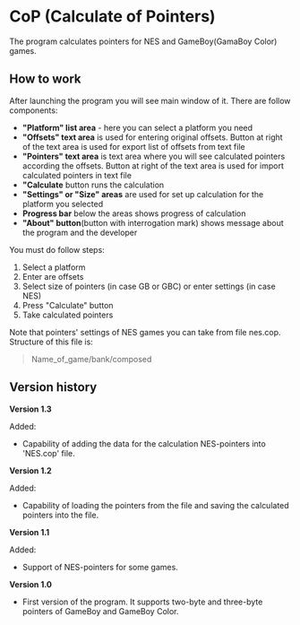 # CoP (Calculate of Pointers)
The program calculates pointers for NES and GameBoy(GamaBoy Color) games. 

## How to work
After launching the program you will see main window of it. There are follow components:
- **"Platform" list area** - here you can select a platform you need
- **"Offsets" text area** is used for entering original offsets. Button at right of the text area is used for export list of offsets from text file
- **"Pointers" text area** is text area where you will see calculated pointers according the offsets. Button at right of the text area is used for import calculated pointers in text file
- **"Calculate** button runs the calculation
- **"Settings" or "Size" areas** are used for set up calculation for the platform you selected
- **Progress bar** below the areas shows progress of calculation
- **"About" button**(button with interrogation mark) shows message about the program and the developer

You must do follow steps:
1. Select a platform
2. Enter are offsets
3. Select size of pointers (in case GB or GBC) or enter settings (in case NES)
4. Press "Calculate" button
5. Take calculated pointers

Note that pointers' settings of NES games you can take from file nes.cop. Structure of this file is:
> Name\_of\_game/bank/composed

## Version history
**Version 1.3**

Added:
- Capability of adding the data for the calculation NES-pointers into 'NES.cop' file.

**Version 1.2**

Added:
- Capability of loading the pointers from the file and saving the calculated pointers into the file.

**Version 1.1**

Added:
- Support of NES-pointers for some games.

**Version 1.0**

- First version of the program. It supports two-byte and three-byte pointers of GameBoy and GameBoy Color.
